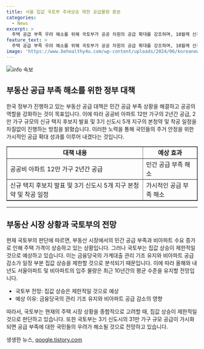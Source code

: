 ```yaml
---
title: 서울 집값 국토부 추세상승 제한 공급물량 충분
categories:
  - News
excerpt: >
  주택 공급 부족 우려 해소를 위해 국토부가 공공 차원의 공급 확대를 강조하며, 10월께 신규택지 후보지 윤곽을 나타낼 예정이다. 이에 따라 12만 가구의 공공 아파트 공급 및 2만 가구의 신규 택지 후보지 발표, 3기 신도시 5개 지구 본청약과 착공 일정이 예정되어 있다. 국토부는 민간 공급 부족으로 인한 상황을 고려하여 공공의 역할을 강화해 나갈 계획이며, 집값 상승은 제한적일 것으로 전망된다.
feature_text: >
  주택 공급 부족 우려 해소를 위해 국토부가 공공 차원의 공급 확대를 강조하며, 10월께 신규택지 후보지 윤곽을 나타낼 예정이다. 이에 따라 12만 가구의 공공 아파트 공급 및 2만 가구의 신규 택지 후보지 발표, 3기 신도시 5개 지구 본청약과 착공 일정이 예정되어 있다. 국토부는 민간 공급 부족으로 인한 상황을 고려하여 공공의 역할을 강화해 나갈 계획이며, 집값 상승은 제한적일 것으로 전망된다.
image: 'https://www.behealthy4u.com/wp-content/uploads/2024/06/koreanews.jpg'
---
```


<p><img src="https://www.behealthy4u.com/wp-content/uploads/2024/06/koreanews.jpg" alt="info 속보" /></p>

<h2 data-ke-size="size26">부동산 공급 부족 해소를 위한 정부 대책</h2>

<p data-ke-size="size16">한국 정부가 진행하고 있는 부동산 공급 대책은 민간 공급 부족 상황을 해결하고 공공의 역할을 강화하는 것이 목표입니다. 이에 따라 공공비 아파트 12만 가구의 2년간 공급, 2만 가구 규모의 신규 택지 후보지 발표 및 3기 신도시 5개 지구의 본청약 및 착공 일정을 차질없이 진행하는 방침을 밝혔습니다. 이러한 노력을 통해 국민들의 주거 안정을 위한 가시적인 공급 확대 성과를 이루어 내겠다는 것입니다.</p>

<table style="width: 100%;" border="1">
<tbody>
<tr>
<td style="text-align: center; height: 17px;"><b>대책 내용</b></td>
<td style="text-align: center; height: 17px;"><b>예상 효과</b></td>
</tr>
<tr>
<td style="text-align: left; height: 17px;">공공비 아파트 12만 가구 2년간 공급</td>
<td style="text-align: left; height: 17px;">민간 공급 부족 해소</td>
</tr>
<tr>
<td style="text-align: left; height: 17px;">신규 택지 후보지 발표 및 3기 신도시 5개 지구 본청약 및 착공 일정</td>
<td style="text-align: left; height: 17px;">가시적인 공급 부족 해소</td>
</tr>
</tbody>
</table>

<hr>

<h2 data-ke-size="size26">부동산 시장 상황과 국토부의 전망</h2>

<p data-ke-size="size16">현재 국토부의 판단에 따르면, 부동산 시장에서의 민간 공급 부족과 비아파트 수요 증가로 인해 주택 가격이 상승하고 있는 상황입니다. 그러나 국토부는 집값 상승이 제한적일 것으로 예상하고 있습니다. 이는 금융당국의 가계대출 관리 기조 유지와 비아파트 공급 감소가 일정 부분 집값 상승을 제한할 것으로 분석되기 때문입니다. 이에 따라 올해와 내년도 서울아파트 및 비아파트의 입주 물량은 최근 10년간의 평균 수준을 유지할 전망입니다.</p>

<ul>
<li>국토부 전망: 집값 상승은 제한적일 것으로 예상</li>
<li>예상 이유: 금융당국의 관리 기조 유지와 비아파트 공급 감소의 영향</li>
</ul>

<p data-ke-size="size16">따라서, 국토부는 현재의 주택 시장 상황을 종합적으로 고려할 때, 집값 상승이 제한적일 것으로 판단하고 있습니다. 또한 국토부는 3기 신도시의 31만 가구 규모 공급이 가시화되면 공급 부족에 대한 국민들의 우려가 해소될 것으로 전망하고 있습니다.</p>
생생한 뉴스, <a href="https://qoogle.tistory.com" rel="dofollow">qoogle.tistory.com</a>



